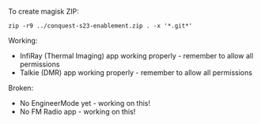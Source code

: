To create magisk ZIP:

`zip -r9 ../conquest-s23-enablement.zip . -x '*.git*'`

Working:
- InfiRay (Thermal Imaging) app working properly - remember to allow all permissions
- Talkie (DMR) app working properly - remember to allow all permissions

Broken:
- No EngineerMode yet - working on this!
- No FM Radio app - working on this!
